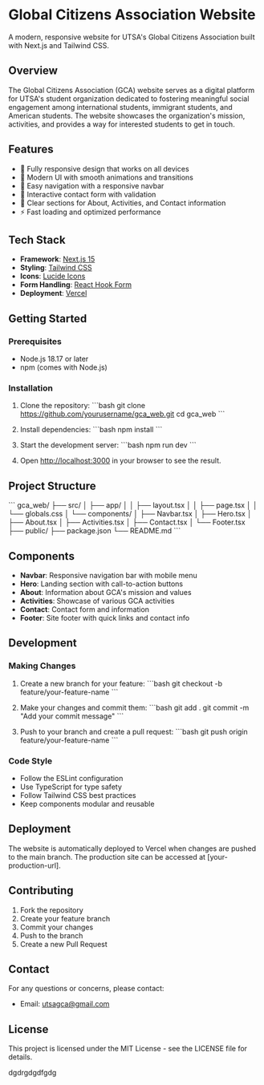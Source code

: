 # Global Citizens Association Website

A modern, responsive website for UTSA's Global Citizens Association built with Next.js and Tailwind CSS.

## Overview

The Global Citizens Association (GCA) website serves as a digital platform for UTSA's student organization dedicated to fostering meaningful social engagement among international students, immigrant students, and American students. The website showcases the organization's mission, activities, and provides a way for interested students to get in touch.

## Features

- 📱 Fully responsive design that works on all devices
- 🎨 Modern UI with smooth animations and transitions
- 🧭 Easy navigation with a responsive navbar
- 📝 Interactive contact form with validation
- 🎯 Clear sections for About, Activities, and Contact information
- ⚡ Fast loading and optimized performance

## Tech Stack

- **Framework**: [Next.js 15](https://nextjs.org/)
- **Styling**: [Tailwind CSS](https://tailwindcss.com/)
- **Icons**: [Lucide Icons](https://lucide.dev/)
- **Form Handling**: [React Hook Form](https://react-hook-form.com/)
- **Deployment**: [Vercel](https://vercel.com)

## Getting Started

### Prerequisites

- Node.js 18.17 or later
- npm (comes with Node.js)

### Installation

1. Clone the repository:
   \`\`\`bash
   git clone https://github.com/yourusername/gca_web.git
   cd gca_web
   \`\`\`

2. Install dependencies:
   \`\`\`bash
   npm install
   \`\`\`

3. Start the development server:
   \`\`\`bash
   npm run dev
   \`\`\`

4. Open [http://localhost:3000](http://localhost:3000) in your browser to see the result.

## Project Structure

\`\`\`
gca_web/
├── src/
│   ├── app/
│   │   ├── layout.tsx
│   │   ├── page.tsx
│   │   └── globals.css
│   └── components/
│       ├── Navbar.tsx
│       ├── Hero.tsx
│       ├── About.tsx
│       ├── Activities.tsx
│       ├── Contact.tsx
│       └── Footer.tsx
├── public/
├── package.json
└── README.md
\`\`\`

## Components

- **Navbar**: Responsive navigation bar with mobile menu
- **Hero**: Landing section with call-to-action buttons
- **About**: Information about GCA's mission and values
- **Activities**: Showcase of various GCA activities
- **Contact**: Contact form and information
- **Footer**: Site footer with quick links and contact info

## Development

### Making Changes

1. Create a new branch for your feature:
   \`\`\`bash
   git checkout -b feature/your-feature-name
   \`\`\`

2. Make your changes and commit them:
   \`\`\`bash
   git add .
   git commit -m "Add your commit message"
   \`\`\`

3. Push to your branch and create a pull request:
   \`\`\`bash
   git push origin feature/your-feature-name
   \`\`\`

### Code Style

- Follow the ESLint configuration
- Use TypeScript for type safety
- Follow Tailwind CSS best practices
- Keep components modular and reusable

## Deployment

The website is automatically deployed to Vercel when changes are pushed to the main branch. The production site can be accessed at [your-production-url].

## Contributing

1. Fork the repository
2. Create your feature branch
3. Commit your changes
4. Push to the branch
5. Create a new Pull Request

## Contact

For any questions or concerns, please contact:
- Email: utsagca@gmail.com

## License

This project is licensed under the MIT License - see the LICENSE file for details.

dgdrgdgdfgdg
